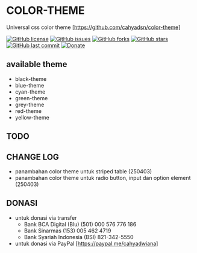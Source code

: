 # COLOR-THEME

Universal css color theme [https://github.com/cahyadsn/color-theme]

[![GitHub license](https://img.shields.io/badge/license-MIT-blue.svg)](LICENSE)
[![GitHub issues](https://img.shields.io/github/issues/cahyadsn/color-theme.svg)](https://github.com/cahyadsn/color-theme/issues)
[![GitHub forks](https://img.shields.io/github/forks/cahyadsn/color-theme.svg)](https://github.com/cahyadsn/color-theme/network)
[![GitHub stars](https://img.shields.io/github/stars/cahyadsn/color-theme.svg)](https://github.com/cahyadsn/color-theme/stargazers)
[![GitHub last commit](https://img.shields.io/github/last-commit/google/skia.svg?style=flat)]()
[![Donate](https://img.shields.io/badge/$-support-ff69b4.svg?style=flat)](https://paypal.me/cahyadwiana)

## available theme
- black-theme
- blue-theme
- cyan-theme
- green-theme
- grey-theme
- red-theme
- yellow-theme

## TODO

## CHANGE LOG
- panambahan color theme untuk striped table (250403)
- panambahan color theme untuk radio button, input dan option element (250403)

## DONASI
- untuk donasi via transfer 
    - Bank BCA Digital (Blu) (501) 000 576 776 186
    - Bank Sinarmas (153) 005 462 4719
    - Bank Syariah Indonesia (BSI) 821-342-5550
- untuk donasi via PayPal [https://paypal.me/cahyadwiana]
